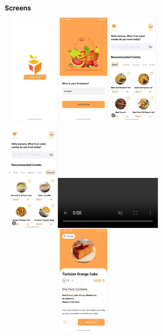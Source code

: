 ## Screens

<p align = "center">
  <img src = "images/1.jpg" width = "30%" />
  <img src = "images/2.jpg" width = "30%" />
  <img src = "images/3.jpg" width = "30%" />
</p>
<p align = "center">
  <img src = "images/4.jpg" width = "30%" />
  <video width="320" width = "30%" autoplay loop muted>
    <source src="assets/demo.mp4" type="video/mp4">
  </video>
  <img src = "images/6.jpg" width = "30%" />
</p>
